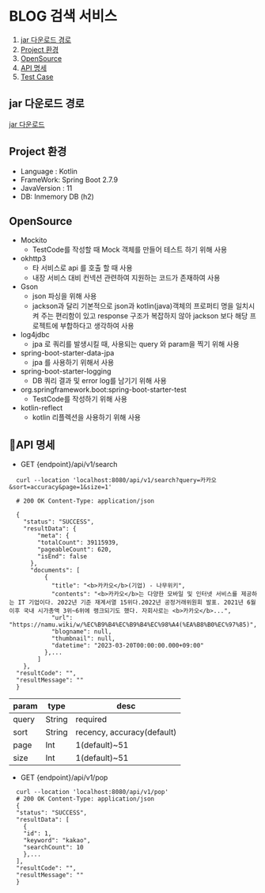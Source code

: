 # BLOG 검색 서비스


1. [jar 다운로드 경로](#jar-다운로드-경로)
2. [Project 환경](#Project-환경)
3. [OpenSource](#OpenSource)
4. [API 명세](#API-명세)
5. [Test Case](#Test-Case)


## jar 다운로드 경로
[jar 다운로드](https://github.com/hjsoo801/blog/raw/main/libs/search-0.0.1-SNAPSHOT.jar)


## Project 환경

- Language : Kotlin
- FrameWork: Spring Boot 2.7.9
- JavaVersion : 11
- DB: Inmemory DB (h2)


## OpenSource
- Mockito
    - TestCode를 작성할 때 Mock 객체를 만들어 테스트 하기 위해 사용
- okhttp3
    - 타 서비스로 api 를 호출 할 때 사용
    - 내장 서비스 대비 컨넥션 관련하여 지원하는 코드가 존재하여 사용
- Gson
    - json 파싱을 위해 사용
    - jackson과 달리 기본적으로 json과 kotlin(java)객체의 프로퍼티 명을 일치시켜 주는 편리함이 있고 response 구조가 복잡하지 않아 jackson 보다 해당 프로젝트에 부합하다고 생각하여 사용
- log4jdbc
    - jpa 로 쿼리를 발생시킬 때, 사용되는 query 와 param을 찍기 위해 사용
- spring-boot-starter-data-jpa
    - jpa 를 사용하기 위해서 사용
- spring-boot-starter-logging
    - DB 쿼리 결과 및 error log를 남기기 위해 사용
- org.springframework.boot:spring-boot-starter-test
    - TestCode를 작성하기 위해 사용
- kotlin-reflect
    - kotlin 리플렉션을 사용하기 위해 사용

## API 명세
- GET {endpoint}/api/v1/search
```
  curl --location 'localhost:8080/api/v1/search?query=카카오&sort=accuracy&page=1&size=1'
  
  # 200 OK Content-Type: application/json
  
  {
    "status": "SUCCESS",
    "resultData": {
        "meta": {
        "totalCount": 39115939,
        "pageableCount": 620,
        "isEnd": false
      },
      "documents": [
          {
            "title": "<b>카카오</b>(기업) - 나무위키",
            "contents": "<b>카카오</b>는 다양한 모바일 및 인터넷 서비스를 제공하는 IT 기업이다. 2022년 기준 재계서열 15위다.2022년 공정거래위원회 발표. 2021년 6월 이후 국내 시가총액 3위~6위에 랭크되기도 했다. 자회사로는 <b>카카오</b>...",
            "url": "https://namu.wiki/w/%EC%B9%B4%EC%B9%B4%EC%98%A4(%EA%B8%B0%EC%97%85)",
            "blogname": null,
            "thumbnail": null,
            "datetime": "2023-03-20T00:00:00.000+09:00"
          },...
        ]
    },
  "resultCode": "",
  "resultMessage": ""
  }
```
|param|type|desc|
|------|---|---|
|query|String|required|
|sort|String|recency, accuracy(default)|
|page|Int|1(default)~51|
|size|Int|1(default)~51|


- GET {endpoint}/api/v1/pop
```
  curl --location 'localhost:8080/api/v1/pop'
  # 200 OK Content-Type: application/json
  {
  "status": "SUCCESS",
  "resultData": [
    {
    "id": 1,
    "keyword": "kakao",
    "searchCount": 10
    },...
  ],
  "resultCode": "",
  "resultMessage": ""
  }
```

